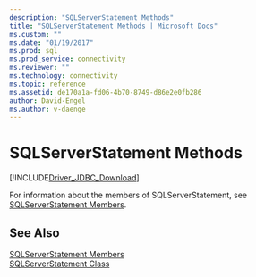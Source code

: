 ```yaml
---
description: "SQLServerStatement Methods"
title: "SQLServerStatement Methods | Microsoft Docs"
ms.custom: ""
ms.date: "01/19/2017"
ms.prod: sql
ms.prod_service: connectivity
ms.reviewer: ""
ms.technology: connectivity
ms.topic: reference
ms.assetid: de170a1a-fd06-4b70-8749-d86e2e0fb286
author: David-Engel
ms.author: v-daenge
---
```

# SQLServerStatement Methods
[!INCLUDE[Driver_JDBC_Download](../../../includes/driver_jdbc_download.md)]

  For information about the members of SQLServerStatement, see [SQLServerStatement Members](../../../connect/jdbc/reference/sqlserverstatement-members.md).  
  
## See Also  
 [SQLServerStatement Members](../../../connect/jdbc/reference/sqlserverstatement-members.md)   
 [SQLServerStatement Class](../../../connect/jdbc/reference/sqlserverstatement-class.md)  
  
  
